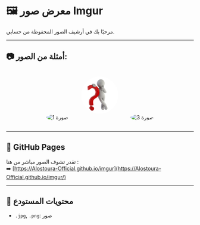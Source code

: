 # 🖼️ معرض صور Imgur

مرحبًا بك في أرشيف الصور المحفوظة من حسابي.

---

## 📷 أمثلة من الصور:

<p align="center">
  <img alt="صورة 1" src="imgur1.jpg" style="height: 100px; margin: 15px; border-radius: 50%;">
  <img alt="صورة 2" src="imgur2.png" style="height: 100px; margin: 15px; border-radius: 50%;">
  <img alt="صورة 3" src="imgur3.jpg" style="height: 100px; margin: 15px; border-radius: 50%;">
</p>

---

## 🔗 GitHub Pages

تقدر تشوف الصور مباشر من هنا :  
➡️ [https://Alostoura-Official.github.io/imgur](https://Alostoura-Official.github.io/imgur/)

---

## 📁 محتويات المستودع

- `.jpg`, `.png`: صور
